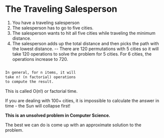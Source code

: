 # The Traveling Salesperson

1. You have a traveling salesperson
2. The salesperson has to go to five cities. 
3. The salesperson wants to hit all five cities while traveling the minimum distance. 
4. The salesperson adds up the total distance and then picks the path with the lowest distance. 
    -- There are 120 permutations with 5 cities so it will take 120 operations to solve the problem for 5 cities. For 6 cities, the operations increase to 720. 
```md

In general, for n items, it will
take n! (n factorial) operations
to compute the result.

```

This is called O(n!) or factorial time. 

If you are dealing with 100+ cities, it is impossible to calculate the answer in time - the Sun will collapse first!

__This is an unsolved problem in Computer Science.__

The best we can do is come up with an approximate solution to the problem. 